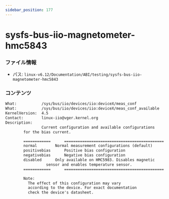 ```yaml
---
sidebar_position: 177
---
```

# sysfs-bus-iio-magnetometer-hmc5843

### ファイル情報

- パス: `linux-v6.12/Documentation/ABI/testing/sysfs-bus-iio-magnetometer-hmc5843`

### コンテンツ

```txt
What:           /sys/bus/iio/devices/iio:deviceX/meas_conf
What:           /sys/bus/iio/devices/iio:deviceX/meas_conf_available
KernelVersion:  4.5
Contact:        linux-iio@vger.kernel.org
Description:
                Current configuration and available configurations
		for the bias current.

		============	  ============================================
		normal		  Normal measurement configurations (default)
		positivebias	  Positive bias configuration
		negativebias	  Negative bias configuration
		disabled	  Only available on HMC5983. Disables magnetic
				  sensor and enables temperature sensor.
		============	  ============================================

		Note:
		  The effect of this configuration may vary
		  according to the device. For exact documentation
		  check the device's datasheet.

```
